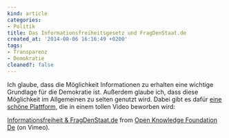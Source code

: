 ```yaml
---
kind: article
categories:
- Politik
title: Das Informations­frei­heits­gesetz und FragDenStaat.de
created_at: '2014-08-06 16:16:49 +0200'
tags:
- Transparenz
- Demokratie
cleaned?: false
---
```


Ich glaube, dass die Möglichkeit Informationen zu erhalten eine wichtige
Grundlage für die Demokratie ist. Außerdem glaube ich, dass diese
Möglichkeit im Allgemeinen zu selten genutzt wird. Dabei gibt es dafür
[eine schöne
Plattform](https://fragdenstaat.de "Frag den Staat. Los frag endlich!"),
die in einem tollen Video beworben wird:

[Informationsfreiheit & FragDenStaat.de](http://vimeo.com/102604678)
from [Open Knowledge Foundation De](http://vimeo.com/okfde) (on Vimeo).
